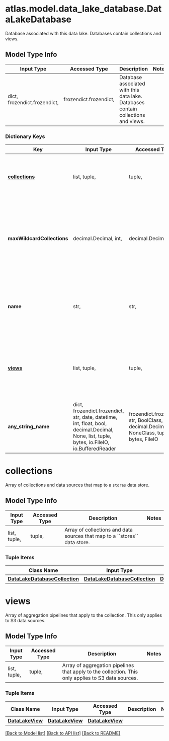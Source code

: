 # atlas.model.data_lake_database.DataLakeDatabase

Database associated with this data lake. Databases contain collections and views.

## Model Type Info
Input Type | Accessed Type | Description | Notes
------------ | ------------- | ------------- | -------------
dict, frozendict.frozendict,  | frozendict.frozendict,  | Database associated with this data lake. Databases contain collections and views. | 

### Dictionary Keys
Key | Input Type | Accessed Type | Description | Notes
------------ | ------------- | ------------- | ------------- | -------------
**[collections](#collections)** | list, tuple,  | tuple,  | Array of collections and data sources that map to a &#x60;&#x60;stores&#x60;&#x60; data store. | [optional] 
**maxWildcardCollections** | decimal.Decimal, int,  | decimal.Decimal,  | Maximum number of wildcard collections in the database. This only applies to S3 data sources. | [optional] if omitted the server will use the default value of 100value must be a 32 bit integer
**name** | str,  | str,  | Human-readable label that identifies the database to which the data lake maps data. | [optional] 
**[views](#views)** | list, tuple,  | tuple,  | Array of aggregation pipelines that apply to the collection. This only applies to S3 data sources. | [optional] 
**any_string_name** | dict, frozendict.frozendict, str, date, datetime, int, float, bool, decimal.Decimal, None, list, tuple, bytes, io.FileIO, io.BufferedReader | frozendict.frozendict, str, BoolClass, decimal.Decimal, NoneClass, tuple, bytes, FileIO | any string name can be used but the value must be the correct type | [optional]

# collections

Array of collections and data sources that map to a ``stores`` data store.

## Model Type Info
Input Type | Accessed Type | Description | Notes
------------ | ------------- | ------------- | -------------
list, tuple,  | tuple,  | Array of collections and data sources that map to a &#x60;&#x60;stores&#x60;&#x60; data store. | 

### Tuple Items
Class Name | Input Type | Accessed Type | Description | Notes
------------- | ------------- | ------------- | ------------- | -------------
[**DataLakeDatabaseCollection**](DataLakeDatabaseCollection.md) | [**DataLakeDatabaseCollection**](DataLakeDatabaseCollection.md) | [**DataLakeDatabaseCollection**](DataLakeDatabaseCollection.md) |  | 

# views

Array of aggregation pipelines that apply to the collection. This only applies to S3 data sources.

## Model Type Info
Input Type | Accessed Type | Description | Notes
------------ | ------------- | ------------- | -------------
list, tuple,  | tuple,  | Array of aggregation pipelines that apply to the collection. This only applies to S3 data sources. | 

### Tuple Items
Class Name | Input Type | Accessed Type | Description | Notes
------------- | ------------- | ------------- | ------------- | -------------
[**DataLakeView**](DataLakeView.md) | [**DataLakeView**](DataLakeView.md) | [**DataLakeView**](DataLakeView.md) |  | 

[[Back to Model list]](../../README.md#documentation-for-models) [[Back to API list]](../../README.md#documentation-for-api-endpoints) [[Back to README]](../../README.md)

